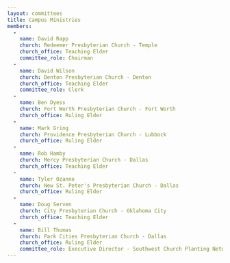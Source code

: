 ```yaml
---
layout: committees
title: Campus Ministries
members:
  -
    name: David Rapp
    church: Redeemer Presbyterian Church - Temple
    church_office: Teaching Elder
    committee_role: Chairman
  -
    name: David Wilson
    church: Denton Presbyterian Church - Denton
    church_office: Teaching Elder
    committee_role: Clerk
  -
    name: Ben Dyess
    church: Fort Worth Presbyterian Church - Fort Worth
    church_office: Ruling Elder    
  -
    name: Mark Gring
    church: Providence Presbyterian Church - Lubbock
    church_office: Ruling Elder
  -
    name: Rob Hamby
    church: Mercy Presbyterian Church - Dallas
    church_office: Teaching Elder
  -
    name: Tyler Ozanne
    church: New St. Peter's Presbyterian Church - Dallas
    church_office: Ruling Elder
  -
    name: Doug Serven
    church: City Presbyterian Church - Oklahoma City
    church_office: Teaching Elder
  -
    name: Bill Thomas
    church: Park Cities Presbyterian Church - Dallas
    church_office: Ruling Elder
    committee_role: Executive Director - Southwest Church Planting Network
---
```

